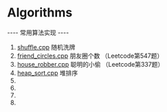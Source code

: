 # Algorithms
----  常用算法实现  ----
1. [shuffle.cpp](https://github.com/Jackson-Y/Machine-Learning/blob/master/algorithms/shuffle.cpp) 随机洗牌
2. [friend_circles.cpp](https://github.com/Jackson-Y/Machine-Learning/blob/master/algorithms/friend_circles.cpp) 朋友圈个数 （Leetcode第547题）
3. [house_robber.cpp](https://github.com/Jackson-Y/Machine-Learning/blob/master/algorithms/house_robber.cpp) 聪明的小偷 （Leetcode第337题）
4. [heap_sort.cpp](https://github.com/Jackson-Y/Machine-Learning/blob/master/algorithms/heap_sort.cpp) 堆排序
5. []() 
6. []() 
7. []() 
8. []() 
